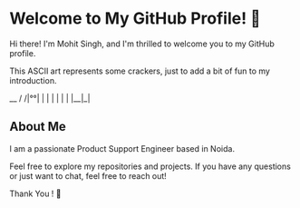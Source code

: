 # Welcome to My GitHub Profile! 👋

Hi there! I'm Mohit Singh, and I'm thrilled to welcome you to my GitHub profile.


This ASCII art represents some crackers, just to add a bit of fun to my introduction.

__
/
/|°°|
| | |
| | |
|__|_|

## About Me

I am a passionate Product Support Engineer based in Noida.


Feel free to explore my repositories and projects. If you have any questions or just want to chat, feel free to reach out!

Thank You ! 🚀

